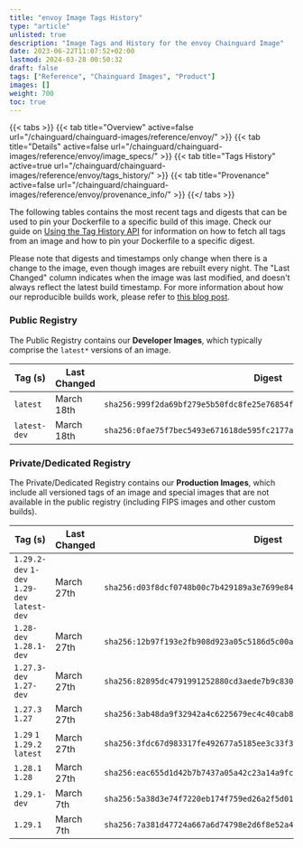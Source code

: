 ```yaml
---
title: "envoy Image Tags History"
type: "article"
unlisted: true
description: "Image Tags and History for the envoy Chainguard Image"
date: 2023-06-22T11:07:52+02:00
lastmod: 2024-03-28 00:50:32
draft: false
tags: ["Reference", "Chainguard Images", "Product"]
images: []
weight: 700
toc: true
---
```


{{< tabs >}}
{{< tab title="Overview" active=false url="/chainguard/chainguard-images/reference/envoy/" >}}
{{< tab title="Details" active=false url="/chainguard/chainguard-images/reference/envoy/image_specs/" >}}
{{< tab title="Tags History" active=true url="/chainguard/chainguard-images/reference/envoy/tags_history/" >}}
{{< tab title="Provenance" active=false url="/chainguard/chainguard-images/reference/envoy/provenance_info/" >}}
{{</ tabs >}}

The following tables contains the most recent tags and digests that can be used to pin your Dockerfile to a specific build of this image. Check our guide on [Using the Tag History API](/chainguard/chainguard-images/using-the-tag-history-api/) for information on how to fetch all tags from an image and how to pin your Dockerfile to a specific digest.

Please note that digests and timestamps only change when there is a change to the image, even though images are rebuilt every night. The "Last Changed" column indicates when the image was last modified, and doesn't always reflect the latest build timestamp. For more information about how our reproducible builds work, please refer to [this blog post](https://www.chainguard.dev/unchained/reproducing-chainguards-reproducible-image-builds).

### Public Registry
The Public Registry contains our **Developer Images**, which typically comprise the `latest*` versions of an image.

| Tag (s)       | Last Changed | Digest                                                                    |
|---------------|--------------|---------------------------------------------------------------------------|
|  `latest`     | March 18th   | `sha256:999f2da69bf279e5b50fdc8fe25e76854f2f579130a2667d3d015ad3814271a7` |
|  `latest-dev` | March 18th   | `sha256:0fae75f7bec5493e671618de595fc2177a3bf5e6de20628aeadd9e32586d827e` |


### Private/Dedicated Registry
The Private/Dedicated Registry contains our **Production Images**, which include all versioned tags of an image and special images that are not available in the public registry (including FIPS images and other custom builds).

| Tag (s)                                       | Last Changed | Digest                                                                    |
|-----------------------------------------------|--------------|---------------------------------------------------------------------------|
|  `1.29.2-dev` `1-dev` `1.29-dev` `latest-dev` | March 27th   | `sha256:d03f8dcf0748b00c7b429189a3e7699e846254dd8f0ff7cbd6b78ce3c38fe9eb` |
|  `1.28-dev` `1.28.1-dev`                      | March 27th   | `sha256:12b97f193e2fb908d923a05c5186d5c00a94ebcde714e9b2b060c72db11e9eb6` |
|  `1.27.3-dev` `1.27-dev`                      | March 27th   | `sha256:82895dc4791991252880cd3aede7b9c8308b348e15431d1be42a00aa5da310a1` |
|  `1.27.3` `1.27`                              | March 27th   | `sha256:3ab48da9f32942a4c6225679ec4c40cab805f132df82e981db9ac34b13688b16` |
|  `1.29` `1` `1.29.2` `latest`                 | March 27th   | `sha256:3fdc67d983317fe492677a5185ee3c33f302ffbb89118eac2868d0450fc708a5` |
|  `1.28.1` `1.28`                              | March 27th   | `sha256:eac655d1d42b7b7437a05a42c23a14a9fc135744f9f369ff38797d57c9c25adb` |
|  `1.29.1-dev`                                 | March 7th    | `sha256:5a38d3e74f7220eb174f759ed26a2f5d01fec2067806cfd980afaec33965e7f4` |
|  `1.29.1`                                     | March 7th    | `sha256:7a381d47724a667a6d74798e2d6f8e52a4837853b1e2269bb440e77985fcd117` |

